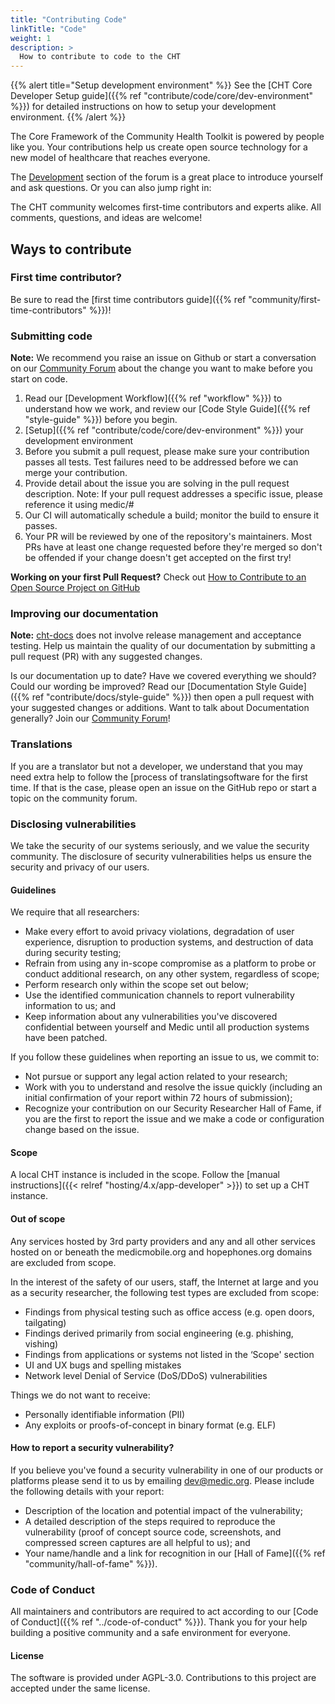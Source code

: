 ```yaml
---
title: "Contributing Code"
linkTitle: "Code"
weight: 1
description: >
  How to contribute to code to the CHT
---
```


{{% alert title="Setup development environment" %}}
See the [CHT Core Developer Setup guide]({{% ref "contribute/code/core/dev-environment" %}}) for detailed instructions on how to setup your development environment. 
{{% /alert %}}

The Core Framework of the Community Health Toolkit is powered by people like you. Your contributions help us create open source technology for a new model of healthcare that reaches everyone.

The [Development](https://forum.communityhealthtoolkit.org/c/support/development/7) section of the forum is a great place to introduce yourself and ask questions. Or you can also jump right in:

The CHT community welcomes first-time contributors and experts alike. All comments, questions, and ideas are welcome!

## Ways to contribute

### First time contributor?

Be sure to read the [first time contributors guide]({{% ref "community/first-time-contributors" %}})!

### Submitting code

**Note:** We recommend you raise an issue on Github or start a conversation on our [Community Forum](https://forum.communityhealthtoolkit.org) about the change you want to make before you start on code.

1. Read our [Development Workflow]({{% ref "workflow" %}}) to understand how we work, and review our [Code Style Guide]({{% ref "style-guide" %}}) before you begin.
2. [Setup]({{% ref "contribute/code/core/dev-environment" %}}) your development environment
3. Before you submit a pull request, please make sure your contribution passes all tests. Test failures need to be addressed before we can merge your contribution.
3. Provide detail about the issue you are solving in the pull request description. Note: If your pull request addresses a specific issue, please reference it using medic/<repo>#<issue number>
4. Our CI will automatically schedule a build; monitor the build to ensure it passes.
5. Your PR will be reviewed by one of the repository's maintainers. Most PRs have at least one change requested before they're merged so don't be offended if your change doesn't get accepted on the first try!

**Working on your first Pull Request?** Check out [How to Contribute to an Open Source Project on GitHub](https://egghead.io/lessons/javascript-introduction-to-github)

### Improving our documentation

**Note:** [cht-docs](https://github.com/medic/cht-docs) does not involve release management and acceptance testing. Help us maintain the quality of our documentation by submitting a pull request (PR) with any suggested changes.

Is our documentation up to date? Have we covered everything we should? Could our wording be improved? Read our [Documentation Style Guide]({{% ref "contribute/docs/style-guide" %}}) then open a pull request with your suggested changes or additions.
Want to talk about Documentation generally? Join our [Community Forum](https://forum.communityhealthtoolkit.org)!

### Translations

If you are a translator but not a developer, we understand that you may need extra help to follow the [process of translatingsoftware for the first time. If that is the case, please open an issue on the GitHub repo or start a topic on the community forum.

### Disclosing vulnerabilities

We take the security of our systems seriously, and we value the security community. The disclosure of security vulnerabilities helps us ensure the security and privacy of our users.

#### Guidelines

We require that all researchers:

- Make every effort to avoid privacy violations, degradation of user experience, disruption to production systems, and destruction of data during security testing;
- Refrain from using any in-scope compromise as a platform to probe or conduct additional research, on any other system, regardless of scope;
- Perform research only within the scope set out below;
- Use the identified communication channels to report vulnerability information to us; and
- Keep information about any vulnerabilities you've discovered confidential between yourself and Medic until all production systems have been patched.

If you follow these guidelines when reporting an issue to us, we commit to:

- Not pursue or support any legal action related to your research;
- Work with you to understand and resolve the issue quickly (including an initial confirmation of your report within 72 hours of submission);
- Recognize your contribution on our Security Researcher Hall of Fame, if you are the first to report the issue and we make a code or configuration change based on the issue.

#### Scope

A local CHT instance is included in the scope. Follow the [manual instructions]({{< relref "hosting/4.x/app-developer" >}}) to set up a CHT instance. 

#### Out of scope

Any services hosted by 3rd party providers and any and all other services hosted on or beneath the medicmobile.org and hopephones.org domains are excluded from scope.

In the interest of the safety of our users, staff, the Internet at large and you as a security researcher, the following test types are excluded from scope:

- Findings from physical testing such as office access (e.g. open doors, tailgating)
- Findings derived primarily from social engineering (e.g. phishing, vishing)
- Findings from applications or systems not listed in the ‘Scope' section
- UI and UX bugs and spelling mistakes
- Network level Denial of Service (DoS/DDoS) vulnerabilities

Things we do not want to receive:

- Personally identifiable information (PII)
- Any exploits or proofs-of-concept in binary format (e.g. ELF)

#### How to report a security vulnerability?

If you believe you've found a security vulnerability in one of our products or platforms please send it to us by emailing dev@medic.org. Please include the following details with your report:

- Description of the location and potential impact of the vulnerability;
- A detailed description of the steps required to reproduce the vulnerability (proof of concept source code, screenshots, and compressed screen captures are all helpful to us); and
- Your name/handle and a link for recognition in our [Hall of Fame]({{% ref "community/hall-of-fame" %}}).

### Code of Conduct

All maintainers and contributors are required to act according to our [Code of Conduct]({{% ref "../code-of-conduct" %}}). Thank you for your help building a positive community and a safe environment for everyone.

#### License
The software is provided under AGPL-3.0. Contributions to this project are accepted under the same license.
